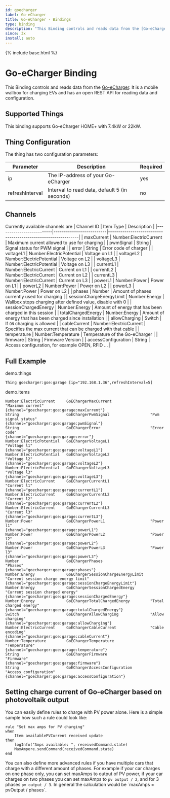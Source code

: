 ```yaml
---
id: goecharger
label: Go-eCharger
title: Go-eCharger - Bindings
type: binding
description: "This Binding controls and reads data from the [Go-eCharger](https://go-e.co/)."
since: 3x
install: auto
---
```


<!-- Attention authors: Do not edit directly. Please add your changes to the appropriate source repository -->

{% include base.html %}

# Go-eCharger Binding

This Binding controls and reads data from the [Go-eCharger](https://go-e.co/).
It is a mobile wallbox for charging EVs and has an open REST API for reading data and configuration.

## Supported Things

This binding supports Go-eCharger HOME+ with 7.4kW or 22kW.

## Thing Configuration

The thing has two configuration parameters:

| Parameter       | Description                                   | Required |
|-----------------|-----------------------------------------------|----------|
| ip              | The IP-address of your Go-eCharger            | yes      |
| refreshInterval | Interval to read data, default 5 (in seconds) | no       |

## Channels

Currently available channels are 
| Channel ID               | Item Type                | Description                                                   |
|--------------------------|--------------------------|---------------------------------------------------------------|
| maxCurrent               | Number:ElectricCurrent   | Maximum current allowed to use for charging                   |
| pwmSignal                | String                   | Signal status for PWM signal                                  |
| error                    | String                   | Error code of charger                                         |
| voltageL1                | Number:ElectricPotential | Voltage on L1                                                 |
| voltageL2                | Number:ElectricPotential | Voltage on L2                                                 |
| voltageL3                | Number:ElectricPotential | Voltage on L3                                                 |
| currentL1                | Number:ElectricCurrent   | Current on L1                                                 |
| currentL2                | Number:ElectricCurrent   | Current on L2                                                 |
| currentL3                | Number:ElectricCurrent   | Current on L3                                                 |
| powerL1                  | Number:Power             | Power on L1                                                   |
| powerL2                  | Number:Power             | Power on L2                                                   |
| powerL3                  | Number:Power             | Power on L2                                                   |
| phases                   | Number                   | Amount of phases currently used for charging                  |
| sessionChargeEnergyLimit | Number:Energy            | Wallbox stops charging after defined value, disable with 0    |
| sessionChargedEnergy     | Number:Energy            | Amount of energy that has been charged in this session        |
| totalChargedEnergy       | Number:Energy            | Amount of energy that has been charged since installation     |
| allowCharging            | Switch                   | If `ON` charging is allowed                                   |
| cableCurrent             | Number:ElectricCurrent   | Specifies the max current that can be charged with that cable |
| temperature              | Number:Temperature       | Temperature of the Go-eCharger                                |
| firmware                 | String                   | Firmware Version                                              |
| accessConfiguration      | String                   | Access configuration, for example OPEN, RFID ...              |

## Full Example

demo.things

```
Thing goecharger:goe:garage [ip="192.168.1.36",refreshInterval=5]
```

demo.items

```
Number:ElectricCurrent     GoEChargerMaxCurrent                 "Maximum current"                       {channel="goecharger:goe:garage:maxCurrent"}
String                     GoEChargerPwmSignal                  "Pwm signal status"                     {channel="goecharger:goe:garage:pwmSignal"}
String                     GoEChargerError                      "Error code"                            {channel="goecharger:goe:garage:error"}
Number:ElectricPotential   GoEChargerVoltageL1                  "Voltage l1"                            {channel="goecharger:goe:garage:voltageL1"}
Number:ElectricPotential   GoEChargerVoltageL2                  "Voltage l2"                            {channel="goecharger:goe:garage:voltageL2"}
Number:ElectricPotential   GoEChargerVoltageL3                  "Voltage l3"                            {channel="goecharger:goe:garage:voltageL3"}
Number:ElectricCurrent     GoEChargerCurrentL1                  "Current l1"                            {channel="goecharger:goe:garage:currentL1"}
Number:ElectricCurrent     GoEChargerCurrentL2                  "Current l2"                            {channel="goecharger:goe:garage:currentL2"}
Number:ElectricCurrent     GoEChargerCurrentL3                  "Current l3"                            {channel="goecharger:goe:garage:currentL3"}
Number:Power               GoEChargerPowerL1                    "Power l1"                              {channel="goecharger:goe:garage:powerL1"}
Number:Power               GoEChargerPowerL2                    "Power l2"                              {channel="goecharger:goe:garage:powerL2"}
Number:Power               GoEChargerPowerL3                    "Power l3"                              {channel="goecharger:goe:garage:powerL3"}
Number                     GoEChargerPhases                     "Phases"                                {channel="goecharger:goe:garage:phases"}
Number:Energy              GoEChargerSessionChargeEnergyLimit   "Current session charge energy limit"   {channel="goecharger:goe:garage:sessionChargeEnergyLimit"}
Number:Energy              GoEChargerSessionChargedEnergy       "Current session charged energy"        {channel="goecharger:goe:garage:sessionChargedEnergy"}
Number:Energy              GoEChargerTotalChargedEnergy         "Total charged energy"                  {channel="goecharger:goe:garage:totalChargedEnergy"}
Switch                     GoEChargerAllowCharging              "Allow charging"                        {channel="goecharger:goe:garage:allowCharging"}
Number:ElectricCurrent     GoEChargerCableCurrent               "Cable encoding"                        {channel="goecharger:goe:garage:cableCurrent"}
Number:Temperature         GoEChargerTemperature                "Temperature"                           {channel="goecharger:goe:garage:temperature"}
String                     GoEChargerFirmware                   "Firmware"                              {channel="goecharger:goe:garage:firmware"}
String                     GoEChargerAccessConfiguration        "Access configuration"                  {channel="goecharger:goe:garage:accessConfiguration"}
```

## Setting charge current of Go-eCharger based on photovoltaik output

You can easily define rules to charge with PV power alone.
Here is a simple sample how such a rule could look like:

```
rule "Set max amps for PV charging"
when
    Item availablePVCurrent received update
then
    logInfo("Amps available: ", receivedCommand.state)
    MaxAmpere.sendCommand(receivedCommand.state)
end
```
You can also define more advanced rules if you have multiple cars that charge with a different amount of phases.
For example if your car charges on one phase only, you can set maxAmps to output of PV power, if your car charges on two phases you can set maxAmps to `pv output / 2`, and for 3 phases `pv output / 3`.
In general the calculation would be ´maxAmps = pvOutput / phases`.

